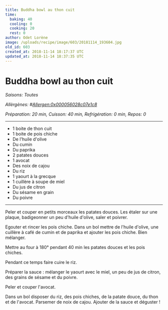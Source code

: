 ```yaml
---
title: Buddha bowl au thon cuit
time:
  baking: 40
  cooling: 0
  cooking: 20
  rest: 0
author: Odet Lorène
image: /uploads/recipe/image/603/20181114_193604.jpg
old_id: 603
created_at: 2018-11-14 18:17:37 UTC
updated_at: 2018-11-14 18:37:35 UTC
---
```


# Buddha bowl au thon cuit



*Saisons: Toutes*

*Allèrgènes: #<Allergen:0x000056028c07e1c8>*

*Préparation: 20 min, Cuisson: 40 min, Refrigération: 0 min, Repos: 0*

---

- 1 boite de thon cuit
- 1 boite de pois chiche
- De l'huile d'olive
- Du cumin
- Du paprika
- 2 patates douces
- 1 avocat
- Des noix de cajou
- Du riz
- 1 yaourt à la grecque
- 1 cuillère à soupe de miel
- Du jus de citron
- Du sésame en grain
- Du poivre

---

Peler et couper en petits morceaux les patates douces. Les étaler sur une plaque, badigeonner un peu d'huile d'olive, saler et poivrer.

Egouter et rincer les pois chiche. Dans un bol mettre de l'huile d'olive, une cuillère à café de cumin et de paprika et ajouter les pois chiche. Bien mélanger. 

Mettre au four à 180° pendant 40 min les patates douces et les pois chiches.

Pendant ce temps faire cuire le riz.

Préparer la sauce : mélanger le yaourt avec le miel, un peu de jus de citron, des grains de sésame et du poivre.

Peler et couper l'avocat.

Dans un bol disposer du riz, des pois chiches, de la patate douce, du thon et de l'avocat. Parsemer de noix de cajou. Ajouter de la sauce et déguster ! 
